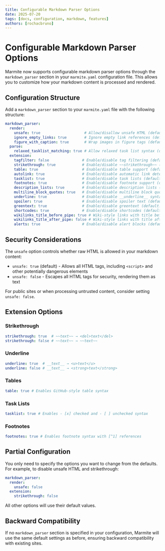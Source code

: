 ```yaml
---
title: Configurable Markdown Parser Options
date: 2025-07-20
tags: [docs, configuration, markdown, features]
authors: [rochacbruno]
---
```


# Configurable Markdown Parser Options

Marmite now supports configurable markdown parser options through the `markdown_parser` section in your `marmite.yaml` configuration file. This allows you to customize how your markdown content is processed and rendered.

## Configuration Structure

Add a `markdown_parser` section to your `marmite.yaml` file with the following structure:

```yaml
markdown_parser:
  render:
    unsafe: true                    # Allow/disallow unsafe HTML (default: true)
    ignore_empty_links: true        # Ignore empty link references (default: true)
    figure_with_caption: true       # Wrap images in figure tags (default: true)
  parse:
    relaxed_tasklist_matching: true # Allow relaxed task list syntax (default: true)
  extension:
    tagfilter: false               # Enable/disable tag filtering (default: false)
    strikethrough: true            # Enable/disable ~~strikethrough~~ (default: true)
    table: true                    # Enable/disable table support (default: true)
    autolink: true                 # Enable/disable automatic link detection (default: true)
    tasklist: true                 # Enable/disable task lists (default: true)
    footnotes: true                # Enable/disable footnote support (default: true)
    description_lists: true        # Enable/disable description lists (default: true)
    multiline_block_quotes: true   # Enable/disable multiline block quotes (default: true)
    underline: true                # Enable/disable __underline__ syntax (default: true)
    spoiler: true                  # Enable/disable spoiler text (default: true)
    greentext: true                # Enable/disable greentext (default: true)
    shortcodes: true               # Enable/disable shortcodes (default: true)
    wikilinks_title_before_pipe: true # Wiki-style links with title before pipe (default: true)
    wikilinks_title_after_pipe: false # Wiki-style links with title after pipe (default: false)
    alerts: true                   # Enable/disable alert blocks (default: true)
```

## Security Considerations

The `unsafe` option controls whether raw HTML is allowed in your markdown content:

- `unsafe: true` (default) - Allows all HTML tags, including `<script>` and other potentially dangerous elements
- `unsafe: false` - Escapes all HTML tags for security, rendering them as text

For public sites or when processing untrusted content, consider setting `unsafe: false`.

## Extension Options

### Strikethrough
```yaml
strikethrough: true  # ~~text~~ → <del>text</del>
strikethrough: false # ~~text~~ → ~~text~~
```

### Underline
```yaml
underline: true  # __text__ → <u>text</u>
underline: false # __text__ → <strong>text</strong>
```

### Tables
```yaml
table: true # Enables GitHub-style table syntax
```

### Task Lists
```yaml
tasklist: true # Enables - [x] checked and - [ ] unchecked syntax
```

### Footnotes
```yaml
footnotes: true # Enables footnote syntax with [^1] references
```

## Partial Configuration

You only need to specify the options you want to change from the defaults. For example, to disable unsafe HTML and strikethrough:

```yaml
markdown_parser:
  render:
    unsafe: false
  extension:
    strikethrough: false
```

All other options will use their default values.

## Backward Compatibility

If no `markdown_parser` section is specified in your configuration, Marmite will use the same default settings as before, ensuring backward compatibility with existing sites.